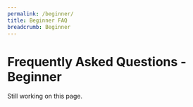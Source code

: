 ```yaml
---
permalink: /beginner/
title: Beginner FAQ
breadcrumb: Beginner
---
```


# Frequently Asked Questions - Beginner

Still working on this page.

